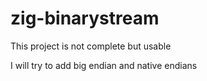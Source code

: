 ﻿# zig-binarystream

This project is not complete but usable

I will try to add big endian and native endians
